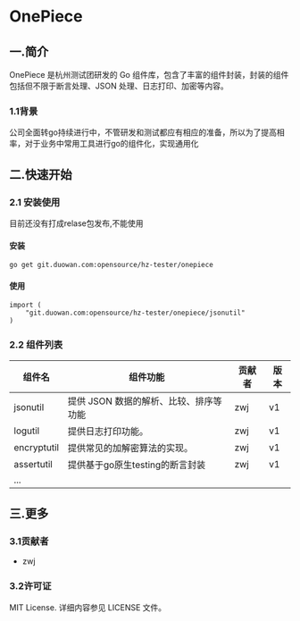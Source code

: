 # OnePiece

## 一.简介
OnePiece 是杭州测试团研发的 Go 组件库，包含了丰富的组件封装，封装的组件包括但不限于断言处理、JSON 处理、日志打印、加密等内容。
### 1.1背景
公司全面转go持续进行中，不管研发和测试都应有相应的准备，所以为了提高相率，对于业务中常用工具进行go的组件化，实现通用化
## 二.快速开始
### 2.1 安装使用
目前还没有打成relase包发布,不能使用
#### 安装

```
go get git.duowan.com:opensource/hz-tester/onepiece
```

#### 使用
```
import (
    "git.duowan.com:opensource/hz-tester/onepiece/jsonutil"
)
```
### 2.2 组件列表
| 组件名 |组件功能  |贡献者  |版本  |
| --- | --- | --- | --- |
| jsonutil | 提供 JSON 数据的解析、比较、排序等功能 | zwj |v1  |
|  logutil| 提供日志打印功能。 |zwj  | v1 |
| encryptutil | 提供常见的加解密算法的实现。 | zwj | v1 |
| assertutil | 提供基于go原生testing的断言封装 |zwj  |v1|
| ... |  |  |  |
## 三.更多
### 3.1贡献者

* zwj

### 3.2许可证
MIT License. 详细内容参见 LICENSE 文件。